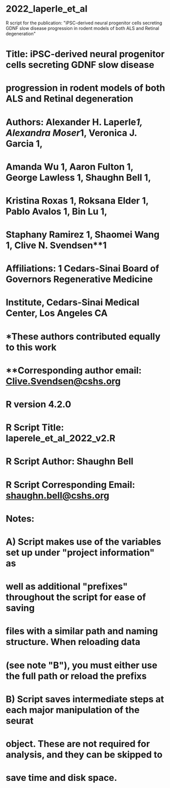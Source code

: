 # 2022_laperle_et_al
R script for the publication:  "iPSC-derived neural progenitor cells secreting GDNF slow disease progression in rodent models of both ALS and Retinal degeneration"

##
# Title: iPSC-derived neural progenitor cells secreting GDNF slow disease
#        progression in rodent models of both ALS and Retinal degeneration
# Authors:  Alexander H. Laperle*1, Alexandra Moser*1, Veronica J. Garcia 1,
#           Amanda Wu 1, Aaron Fulton 1, George Lawless 1, Shaughn Bell 1,
#           Kristina Roxas 1, Roksana Elder 1, Pablo Avalos 1, Bin Lu 1,
#           Staphany Ramirez 1, Shaomei Wang 1, Clive N. Svendsen**1
#
# Affiliations: 1 Cedars-Sinai Board of Governors Regenerative Medicine
#                Institute, Cedars-Sinai Medical Center, Los Angeles CA
# *These authors contributed equally to this work
# **Corresponding author email:  Clive.Svendsen@cshs.org
##

##
# R version 4.2.0
# R Script Title:  laperele_et_al_2022_v2.R
# R Script Author:  Shaughn Bell
# R Script Corresponding Email:  shaughn.bell@cshs.org
#
# Notes: 
#   A) Script makes use of the variables set up under "project information" as 
#      well as additional "prefixes" throughout the script for ease of saving
#      files with a similar path and naming structure.  When reloading data 
#      (see note "B"), you must either use the full path or reload the prefixs
#   B) Script saves intermediate steps at each major manipulation of the seurat
#      object.  These are not required for analysis, and they can be skipped to 
#      save time and disk space.
##
